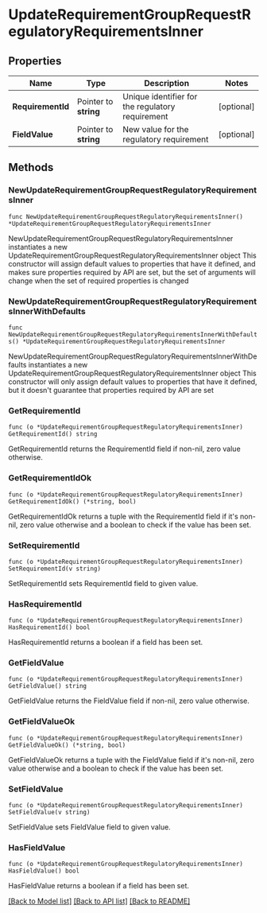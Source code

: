 # UpdateRequirementGroupRequestRegulatoryRequirementsInner

## Properties

Name | Type | Description | Notes
------------ | ------------- | ------------- | -------------
**RequirementId** | Pointer to **string** | Unique identifier for the regulatory requirement | [optional] 
**FieldValue** | Pointer to **string** | New value for the regulatory requirement | [optional] 

## Methods

### NewUpdateRequirementGroupRequestRegulatoryRequirementsInner

`func NewUpdateRequirementGroupRequestRegulatoryRequirementsInner() *UpdateRequirementGroupRequestRegulatoryRequirementsInner`

NewUpdateRequirementGroupRequestRegulatoryRequirementsInner instantiates a new UpdateRequirementGroupRequestRegulatoryRequirementsInner object
This constructor will assign default values to properties that have it defined,
and makes sure properties required by API are set, but the set of arguments
will change when the set of required properties is changed

### NewUpdateRequirementGroupRequestRegulatoryRequirementsInnerWithDefaults

`func NewUpdateRequirementGroupRequestRegulatoryRequirementsInnerWithDefaults() *UpdateRequirementGroupRequestRegulatoryRequirementsInner`

NewUpdateRequirementGroupRequestRegulatoryRequirementsInnerWithDefaults instantiates a new UpdateRequirementGroupRequestRegulatoryRequirementsInner object
This constructor will only assign default values to properties that have it defined,
but it doesn't guarantee that properties required by API are set

### GetRequirementId

`func (o *UpdateRequirementGroupRequestRegulatoryRequirementsInner) GetRequirementId() string`

GetRequirementId returns the RequirementId field if non-nil, zero value otherwise.

### GetRequirementIdOk

`func (o *UpdateRequirementGroupRequestRegulatoryRequirementsInner) GetRequirementIdOk() (*string, bool)`

GetRequirementIdOk returns a tuple with the RequirementId field if it's non-nil, zero value otherwise
and a boolean to check if the value has been set.

### SetRequirementId

`func (o *UpdateRequirementGroupRequestRegulatoryRequirementsInner) SetRequirementId(v string)`

SetRequirementId sets RequirementId field to given value.

### HasRequirementId

`func (o *UpdateRequirementGroupRequestRegulatoryRequirementsInner) HasRequirementId() bool`

HasRequirementId returns a boolean if a field has been set.

### GetFieldValue

`func (o *UpdateRequirementGroupRequestRegulatoryRequirementsInner) GetFieldValue() string`

GetFieldValue returns the FieldValue field if non-nil, zero value otherwise.

### GetFieldValueOk

`func (o *UpdateRequirementGroupRequestRegulatoryRequirementsInner) GetFieldValueOk() (*string, bool)`

GetFieldValueOk returns a tuple with the FieldValue field if it's non-nil, zero value otherwise
and a boolean to check if the value has been set.

### SetFieldValue

`func (o *UpdateRequirementGroupRequestRegulatoryRequirementsInner) SetFieldValue(v string)`

SetFieldValue sets FieldValue field to given value.

### HasFieldValue

`func (o *UpdateRequirementGroupRequestRegulatoryRequirementsInner) HasFieldValue() bool`

HasFieldValue returns a boolean if a field has been set.


[[Back to Model list]](../README.md#documentation-for-models) [[Back to API list]](../README.md#documentation-for-api-endpoints) [[Back to README]](../README.md)


